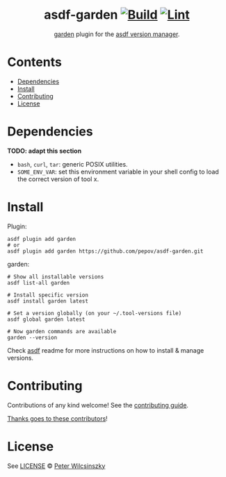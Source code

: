 <div align="center">

# asdf-garden [![Build](https://github.com/pepov/asdf-garden/actions/workflows/build.yml/badge.svg)](https://github.com/pepov/asdf-garden/actions/workflows/build.yml) [![Lint](https://github.com/pepov/asdf-garden/actions/workflows/lint.yml/badge.svg)](https://github.com/pepov/asdf-garden/actions/workflows/lint.yml)


[garden](https://docs.garden.io) plugin for the [asdf version manager](https://asdf-vm.com).

</div>

# Contents

- [Dependencies](#dependencies)
- [Install](#install)
- [Contributing](#contributing)
- [License](#license)

# Dependencies

**TODO: adapt this section**

- `bash`, `curl`, `tar`: generic POSIX utilities.
- `SOME_ENV_VAR`: set this environment variable in your shell config to load the correct version of tool x.

# Install

Plugin:

```shell
asdf plugin add garden
# or
asdf plugin add garden https://github.com/pepov/asdf-garden.git
```

garden:

```shell
# Show all installable versions
asdf list-all garden

# Install specific version
asdf install garden latest

# Set a version globally (on your ~/.tool-versions file)
asdf global garden latest

# Now garden commands are available
garden --version
```

Check [asdf](https://github.com/asdf-vm/asdf) readme for more instructions on how to
install & manage versions.

# Contributing

Contributions of any kind welcome! See the [contributing guide](contributing.md).

[Thanks goes to these contributors](https://github.com/pepov/asdf-garden/graphs/contributors)!

# License

See [LICENSE](LICENSE) © [Peter Wilcsinszky](https://github.com/pepov/)
